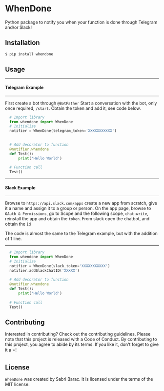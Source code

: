 # WhenDone

Python package to notify you when your function is done through Telegram and/or Slack!

## Installation

```bash
$ pip install whendone
```

## Usage

---------
#### Telegram Example
---------

First create a bot through ``@BotFather``
Start a conversation with the bot, only once required, ``/start``.
Obtain the token and add it, see code below.
```python
  # Import library
  from whendone import WhenDone
  # Initialize
  notifier = WhenDone(telegram_token='XXXXXXXXXXX')
  
 
  # Add decorator to function
  @notifier.whendone
  def Test():
      print('Hello World')
  
  # Function call
  Test()
```

---------

#### Slack Example

---------
Browse to ``https://api.slack.com/apps`` create a new app from scratch, give it a name and assign it to a group or person. On the app page, browse to ``OAuth & Permissions``, go to Scope and the following scope, ``chat:write``, reinstall the app and obtain the ``token``. From slack open the chatbot, and obtain the ``id``

The code is almost the same to the Telegram example, but with the addition of 1 line.

---------

```python
  # Import library
  from whendone import WhenDone
  # Initialize
  notifier = WhenDone(slack_token='XXXXXXXXXXX')
  notifier.addSlackChatID('XXXXX')
 
  # Add decorator to function
  @notifier.whendone
  def Test():
      print('Hello World')
  
  # Function call
  Test()
```

## Contributing

Interested in contributing? Check out the contributing guidelines. Please note that this project is released with a Code of Conduct. By contributing to this project, you agree to abide by its terms. If you like it, don't forget to give it a ⭐!

## License

`WhenDone` was created by Sabri Barac. It is licensed under the terms of the MIT license.

